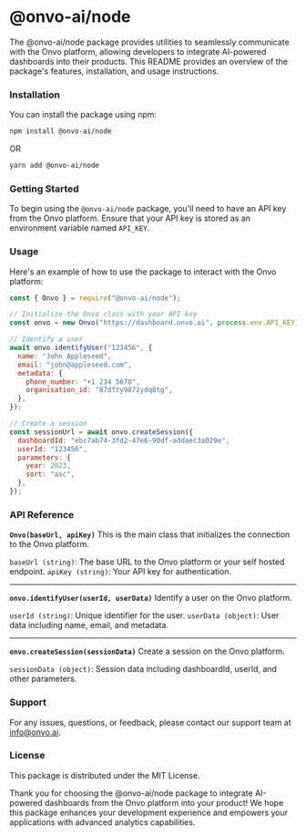 # @onvo-ai/node

The @onvo-ai/node package provides utilities to seamlessly communicate with the Onvo platform, allowing developers to integrate AI-powered dashboards into their products. This README provides an overview of the package's features, installation, and usage instructions.

### Installation

You can install the package using npm:

```bash
npm install @onvo-ai/node
```

OR

```bash
yarn add @onvo-ai/node
```

### Getting Started

To begin using the `@onvo-ai/node` package, you'll need to have an API key from the Onvo platform. Ensure that your API key is stored as an environment variable named `API_KEY`.

### Usage

Here's an example of how to use the package to interact with the Onvo platform:

```javascript
const { Onvo } = require("@onvo-ai/node");

// Initialize the Onvo class with your API key
const onvo = new Onvo("https://dashboard.onvo.ai", process.env.API_KEY);

// Identify a user
await onvo.identifyUser("123456", {
  name: "John Appleseed",
  email: "john@appleseed.com",
  metadata: {
    phone_number: "+1 234 5678",
    organisation_id: "87dfty9872ydq8tg",
  },
});

// Create a session
const sessionUrl = await onvo.createSession({
  dashboardId: "ebc7ab74-3fd2-47e6-90df-addaec3a029e",
  userId: "123456",
  parameters: {
    year: 2023,
    sort: "asc",
  },
});
```

### API Reference

**`Onvo(baseUrl, apiKey)`**
This is the main class that initializes the connection to the Onvo platform.

`baseUrl (string)`: The base URL to the Onvo platform or your self hosted endpoint.
`apiKey (string)`: Your API key for authentication.

---

**`onvo.identifyUser(userId, userData)`**
Identify a user on the Onvo platform.

`userId (string)`: Unique identifier for the user.
`userData (object)`: User data including name, email, and metadata.

---

**`onvo.createSession(sessionData)`**
Create a session on the Onvo platform.

`sessionData (object)`: Session data including dashboardId, userId, and other parameters.

### Support

For any issues, questions, or feedback, please contact our support team at info@onvo.ai.

### License

This package is distributed under the MIT License.

Thank you for choosing the @onvo-ai/node package to integrate AI-powered dashboards from the Onvo platform into your product! We hope this package enhances your development experience and empowers your applications with advanced analytics capabilities.
